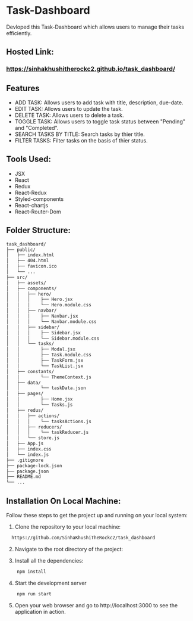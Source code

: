 # Task-Dashboard
Devloped this Task-Dashboard which allows users to manage their tasks efficiently.


## Hosted Link:
### https://sinhakhushitherockc2.github.io/task_dashboard/

## Features
* ADD TASK: Allows users to add task with title, description, due-date.
* EDIT TASK: Allows users to update the task.
* DELETE TASK: Allows users to delete a task.
* TOGGLE TASK: Allows users to toggle task status between "Pending" and "Completed".
* SEARCH TASKS BY TITLE: Search tasks by thier title.
* FILTER TASKS: Filter tasks on the basis of thier status.

## Tools Used:
* JSX
* React 
* Redux
* React-Redux
* Styled-components
* React-chartjs
* React-Router-Dom

## Folder Structure:
```bash
task_dashboard/
├── public/
│   ├── index.html
│   ├── 404.html
│   ├── favicon.ico
│   └── ...
├── src/
│   ├── assets/
│   ├── components/
│   │   ├── hero/
│   │   │    ├── Hero.jsx
│   │   │    └── Hero.module.css
│   │   ├── navbar/
│   │   │    ├── Navbar.jsx
│   │   │    └── Navbar.module.css
│   │   ├── sidebar/
│   │   │    ├── Sidebar.jsx
│   │   │    └── Sidebar.module.css
│   │   └── tasks/
│   │        ├── Modal.jsx
│   │        ├── Task.module.css
│   │        ├── TaskForm.jsx
│   │        └── TaskList.jsx
│   ├── constants/
│   │        └── ThemeContext.js
│   ├── data/
│   │        └── taskData.json
│   ├── pages/
│   │        ├── Home.jsx
│   │        └── Tasks.js
│   ├── redus/
│   │   ├── actions/
│   │   │    └── tasksActions.js
│   │   ├── reducers/
│   │   │    └── taskReducer.js
│   │   └── store.js
│   ├── App.js
│   ├── index.css
│   └── index.js
├── .gitignore
├── package-lock.json
├── package.json
├── README.md
└── ...
```

## Installation On Local Machine:
Follow these steps to get the project up and running on your local system:

1. Clone the repository to your local machine:
```bash
  https://github.com/SinhaKhushiTheRockc2/task_dashboard
```
2. Navigate to the root directory of the project:

3. Install all the dependencies:
```bash
    npm install
```
4. Start the development server
```bash 
    npm run start
```
5. Open your web browser and go to http://localhost:3000 to see the application in action.


